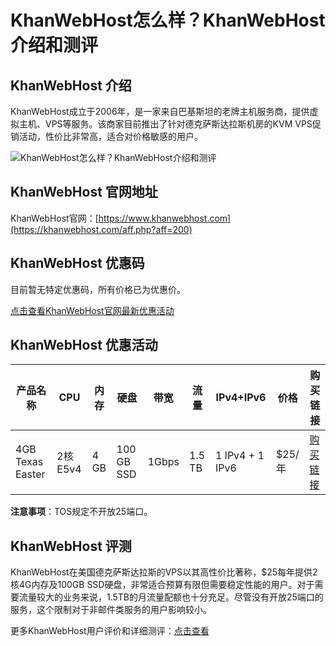 # KhanWebHost怎么样？KhanWebHost介绍和测评

## KhanWebHost 介绍
KhanWebHost成立于2006年，是一家来自巴基斯坦的老牌主机服务商，提供虚拟主机、VPS等服务。该商家目前推出了针对德克萨斯达拉斯机房的KVM VPS促销活动，性价比非常高，适合对价格敏感的用户。

![KhanWebHost怎么样？KhanWebHost介绍和测评](https://github.com/user-attachments/assets/ca11ea3e-e7bb-4abe-b942-ac70546fd825)

## KhanWebHost 官网地址
KhanWebHost官网：[https://www.khanwebhost.com](https://khanwebhost.com/aff.php?aff=200)

## KhanWebHost 优惠码
目前暂无特定优惠码，所有价格已为优惠价。  

[点击查看KhanWebHost官网最新优惠活动](https://khanwebhost.com/aff.php?aff=200)

## KhanWebHost 优惠活动

| 产品名称            | CPU               | 内存  | 硬盘           | 带宽     | 流量  | IPv4+IPv6 | 价格      | 购买链接                                                                                         |
|---------------------|-------------------|-------|----------------|----------|--------|-----------|-----------|------------------------------------------------------------------------------------------------|
| 4GB Texas Easter    | 2核 E5v4          | 4 GB  | 100 GB SSD     | 1Gbps    | 1.5 TB  | 1 IPv4 + 1 IPv6 | $25/年   | [购买链接](https://khanwebhost.com/aff.php?aff=200&pid=772)                                    |

**注意事项**：TOS规定不开放25端口。

## KhanWebHost 评测
KhanWebHost在美国德克萨斯达拉斯的VPS以其高性价比著称，$25每年提供2核4G内存及100GB SSD硬盘，非常适合预算有限但需要稳定性能的用户。对于需要流量较大的业务来说，1.5TB的月流量配额也十分充足。尽管没有开放25端口的服务，这个限制对于非邮件类服务的用户影响较小。

更多KhanWebHost用户评价和详细测评：[点击查看](https://khanwebhost.com/aff.php?aff=200)
